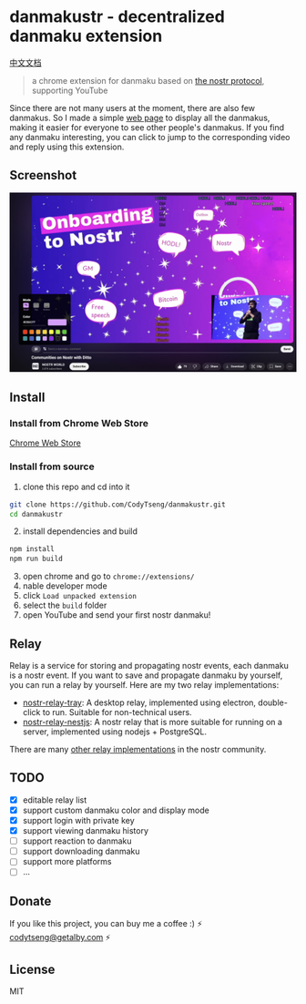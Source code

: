 # danmakustr - decentralized danmaku extension

[中文文档](./README_ZH.md)

> a chrome extension for danmaku based on [the nostr protocol](https://nostr.com/), supporting YouTube

Since there are not many users at the moment, there are also few danmakus. So I made a simple [web page](https://danmaku.nostr-relay.app/) to display all the danmakus, making it easier for everyone to see other people's danmakus. If you find any danmaku interesting, you can click to jump to the corresponding video and reply using this extension.

## Screenshot

![screenshot](./screenshot.jpg)

## Install

### Install from Chrome Web Store

[Chrome Web Store](https://chromewebstore.google.com/detail/danmakustr/mohbdimkkpjjibdfipfajpgpmegnglhb)

### Install from source

1. clone this repo and cd into it

```bash
git clone https://github.com/CodyTseng/danmakustr.git
cd danmakustr
```

2. install dependencies and build

```bash
npm install
npm run build
```

3. open chrome and go to `chrome://extensions/`
4. nable developer mode
5. click `Load unpacked extension`
6. select the `build` folder
7. open YouTube and send your first nostr danmaku!

## Relay

Relay is a service for storing and propagating nostr events, each danmaku is a nostr event. If you want to save and propagate danmaku by yourself, you can run a relay by yourself. Here are my two relay implementations:

- [nostr-relay-tray](https://github.com/CodyTseng/nostr-relay-tray): A desktop relay, implemented using electron, double-click to run. Suitable for non-technical users.
- [nostr-relay-nestjs](https://github.com/CodyTseng/nostr-relay-nestjs): A nostr relay that is more suitable for running on a server, implemented using nodejs + PostgreSQL.

There are many [other relay implementations](https://github.com/aljazceru/awesome-nostr#relays) in the nostr community.

## TODO

- [x] editable relay list
- [x] support custom danmaku color and display mode
- [x] support login with private key
- [x] support viewing danmaku history
- [ ] support reaction to danmaku
- [ ] support downloading danmaku
- [ ] support more platforms
- [ ] ...

## Donate

If you like this project, you can buy me a coffee :) ⚡️ codytseng@getalby.com ⚡️

## License

MIT
